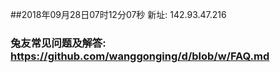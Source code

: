 ##2018年09月28日07时12分07秒 新址: 142.93.47.216
### 兔友常见问题及解答: https://github.com/wanggonging/d/blob/w/FAQ.md
